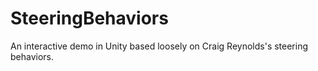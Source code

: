 # SteeringBehaviors

An interactive demo in Unity based loosely on Craig Reynolds's steering behaviors. 
